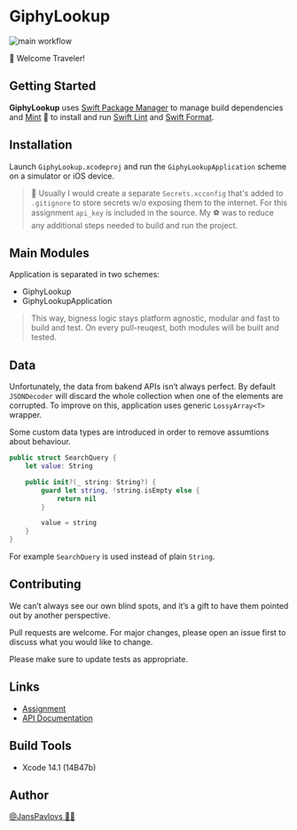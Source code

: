# GiphyLookup

![main workflow](https://github.com/nspavlo/Chili/actions/workflows/main.yml/badge.svg)

🧙 Welcome Traveler!

## Getting Started
**GiphyLookup** uses [Swift Package Manager](https://www.swift.org/package-manager/) to manage build dependencies and [Mint](https://github.com/yonaskolb/Mint) 🌱 to install and run [Swift Lint](https://github.com/realm/SwiftLint) and [Swift Format](https://github.com/nicklockwood/SwiftFormat).

## Installation
Launch `GiphyLookup.xcodeproj` and run the `GiphyLookupApplication` scheme on a simulator or iOS device.

> 🚨 Usually I would create a separate `Secrets.xcconfig` that's added to `.gitignore` to store secrets w/o exposing them to the internet. For this assignment `api_key` is included in the source. My ⚽ was to reduce any additional steps needed to build and run the project.

## Main Modules
Application is separated in two schemes:
-  GiphyLookup
-  GiphyLookupApplication 

> This way, bigness logic stays platform agnostic, modular and fast to build and test. On every pull-reuqest, both modules will be built and tested.

## Data

Unfortunately, the data from bakend APIs isn’t always perfect. By default `JSONDecoder` will discard the whole collection when one of the elements are corrupted. To improve on this, application uses generic `LossyArray<T>` wrapper.

Some custom data types are introduced in order to remove assumtions about behaviour.
```swift
public struct SearchQuery {
    let value: String

    public init?(_ string: String?) {
        guard let string, !string.isEmpty else {
            return nil
        }

        value = string
    }
}
```
For example `SearchQuery` is used instead of plain `String`.

## Contributing

We can’t always see our own blind spots, and it’s a gift to have them pointed out by another perspective. 

Pull requests are welcome. For major changes, please open an issue first
to discuss what you would like to change.

Please make sure to update tests as appropriate.

## Links

- [Assignment](https://github.com/ChiliLabs/test-tasks/blob/master/ios_developer.md)
- [API Documentation](https://developers.giphy.com/docs/api/endpoint/)

## Build Tools
- Xcode 14.1 (14B47b)

## Author

[@JansPavlovs 👨‍💻](https://twitter.com/JansPavlovs)
